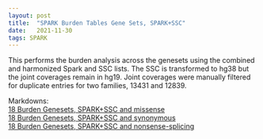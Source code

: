 ```yaml
---
layout: post
title:  "SPARK Burden Tables Gene Sets, SPARK+SSC"
date:   2021-11-30
tags: SPARK
---
```


This performs the burden analysis across the genesets using the combined and harmonized Spark and SSC lists. The SSC is transformed to hg38 but the joint coverages remain in hg19. Joint coverages were manually filtered for duplicate entries for two families, 13431 and 12839.

Markdowns:
<br>[18 Burden Genesets, SPARK+SSC and missense](https://www.dropbox.com/s/9j19yvd2bc66lyi/18_burden_genesets_qsts_ssc_missense.html?dl=0)
<br>[18 Burden Genesets, SPARK+SSC and synonymous](https://www.dropbox.com/s/nh5cqxu9qosk6aj/18_burden_genesets_qsts_ssc_synonymous.html?dl=0)
<br>[18 Burden Genesets, SPARK+SSC and nonsense-splicing](https://www.dropbox.com/s/lu5b5ruetw526jr/18_burden_genesets_qsts_ssc_nonsensesplicing.html?dl=0)
